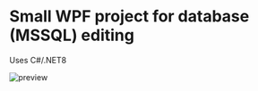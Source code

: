 # Small WPF project for database (MSSQL) editing 

Uses C#/.NET8 

![preview](https://github.com/user-attachments/assets/ea0b7290-509e-43b7-baaf-7e361fd77219)
